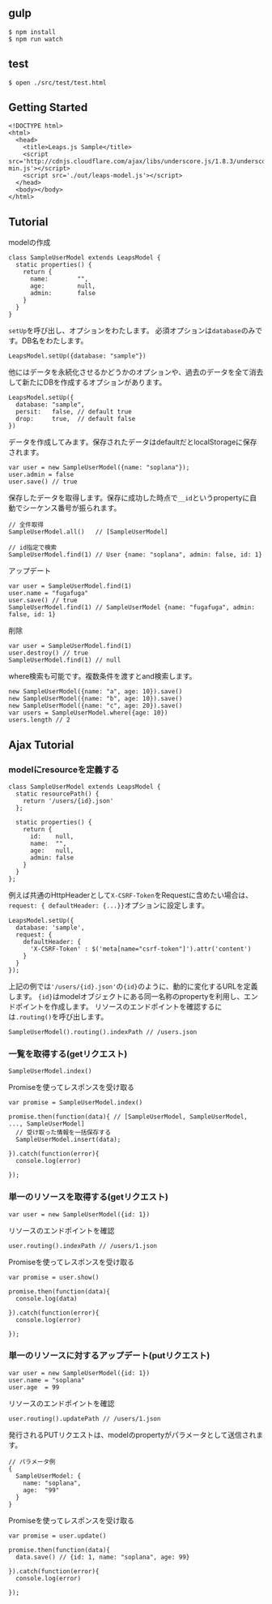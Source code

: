 ## gulp
```
$ npm install
$ npm run watch
```

## test
```
$ open ./src/test/test.html
```

## Getting Started

```
<!DOCTYPE html>
<html>
  <head>
    <title>Leaps.js Sample</title>
    <script src='http://cdnjs.cloudflare.com/ajax/libs/underscore.js/1.8.3/underscore-min.js'></script>
    <script src='./out/leaps-model.js'></script>
  </head>
  <body></body>
</html>
```

## Tutorial

modelの作成
```
class SampleUserModel extends LeapsModel {
  static properties() {
    return {
      name:        "",
      age:         null,
      admin:       false
    }
  }
}
```

`setUp`を呼び出し、オプションをわたします。
必須オプションは`database`のみです。DB名をわたします。
```
LeapsModel.setUp({database: "sample"})
```

他にはデータを永続化させるかどうかのオプションや、過去のデータを全て消去して新たにDBを作成するオプションがあります。
```
LeapsModel.setUp({
  database: "sample",
  persit:   false, // default true
  drop:     true,  // default false
})
```

データを作成してみます。保存されたデータはdefaultだとlocalStorageに保存されます。
```
var user = new SampleUserModel({name: "soplana"});
user.admin = false
user.save() // true
```

保存したデータを取得します。保存に成功した時点で`__id`というpropertyに自動でシーケンス番号が振られます。
```
// 全件取得
SampleUserModel.all()   // [SampleUserModel]

// id指定で検索
SampleUserModel.find(1) // User {name: "soplana", admin: false, id: 1}
```

アップデート
```
var user = SampleUserModel.find(1)
user.name = "fugafuga"
user.save() // true
SampleUserModel.find(1) // SampleUserModel {name: "fugafuga", admin: false, id: 1}
```

削除
```
var user = SampleUserModel.find(1)
user.destroy() // true
SampleUserModel.find(1) // null
```

where検索も可能です。複数条件を渡すとand検索します。
```
new SampleUserModel({name: "a", age: 10}).save()
new SampleUserModel({name: "b", age: 10}).save()
new SampleUserModel({name: "c", age: 20}).save()
var users = SampleUserModel.where({age: 10})
users.length // 2
```

## Ajax Tutorial

### modelにresourceを定義する
```
class SampleUserModel extends LeapsModel {
  static resourcePath() {
    return '/users/{id}.json'
  };

  static properties() {
    return {
      id:    null,
      name:  "",
      age:   null,
      admin: false
    }
  }
};
```

例えば共通のHttpHeaderとして`X-CSRF-Token`をRequestに含めたい場合は、`request: { defaultHeader: {...}}`オプションに設定します。
```
LeapsModel.setUp({
  database: 'sample',
  request: {
    defaultHeader: {
      'X-CSRF-Token' : $('meta[name="csrf-token"]').attr('content')
    }
  }
});
```

上記の例では`'/users/{id}.json'`の`{id}`のように、動的に変化するURLを定義します。
`{id}`はmodelオブジェクトにある同一名称のpropertyを利用し、エンドポイントを作成します。
リソースのエンドポイントを確認するには`.routing()`を呼び出します。

```
SampleUserModel().routing().indexPath // /users.json
```

### 一覧を取得する(getリクエスト)
```
SampleUserModel.index()
```

Promiseを使ってレスポンスを受け取る
```
var promise = SampleUserModel.index()

promise.then(function(data){ // [SampleUserModel, SampleUserModel, ..., SampleUserModel]
  // 受け取った情報を一括保存する
  SampleUserModel.insert(data);

}).catch(function(error){
  console.log(error)

});
```

### 単一のリソースを取得する(getリクエスト)
```
var user = new SampleUserModel({id: 1})
```

リソースのエンドポイントを確認
```
user.routing().indexPath // /users/1.json
```

Promiseを使ってレスポンスを受け取る
```
var promise = user.show()

promise.then(function(data){
  console.log(data)

}).catch(function(error){
  console.log(error)

});
```

### 単一のリソースに対するアップデート(putリクエスト)
```
var user = new SampleUserModel({id: 1})
user.name = "soplana"
user.age  = 99
```

リソースのエンドポイントを確認
```
user.routing().updatePath // /users/1.json
```

発行されるPUTリクエストは、modelのpropertyがパラメータとして送信されます。
```
// パラメータ例
{
  SampleUserModel: {
    name: "soplana",
    age:  "99"
  }
}
```

Promiseを使ってレスポンスを受け取る
```
var promise = user.update()

promise.then(function(data){
  data.save() // {id: 1, name: "soplana", age: 99}

}).catch(function(error){
  console.log(error)

});
```
